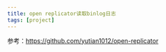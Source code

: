 ```yaml
---
title: open replicator读取binlog日志
tags: [project]
---
```


参考：https://github.com/yutian1012/open-replicator